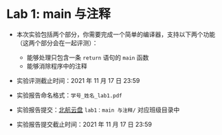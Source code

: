 # Lab 1: main 与注释

- 本次实验包括两个部分，你需要完成一个简单的编译器，支持以下两个功能（这两个部分会在一起评测）：
  - 能够处理只包含一条 `return` 语句的 `main` 函数
  - 能够消除程序中的注释

- 实验评测截止时间：2021 年 11 月 17 日 23:59
- 实验报告命名格式：`学号_姓名_lab1.pdf`
- 实验报告提交：[北航云盘](https://bhpan.buaa.edu.cn:443/link/413EA0802B7A7627A6B5112531C40772) `lab1：main 与注释/` 对应班级目录中
- 实验报告提交截止时间：2021 年 11 月 17 日 23:59